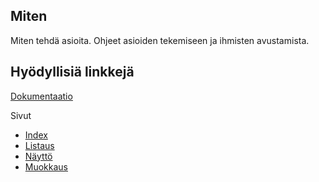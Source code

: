## Miten

Miten tehdä asioita. Ohjeet asioiden tekemiseen ja ihmisten avustamista.

## Hyödyllisiä linkkejä

[Dokumentaatio](doc/dokumentaatio.pdf)

Sivut
 -  [Index](http://miten.herokuapp.com)
 -  [Listaus](http://miten.herokuapp.com/list)
 -  [Näyttö](http://miten.herokuapp.com/show)
 -  [Muokkaus](http://miten.herokuapp.com/edit)